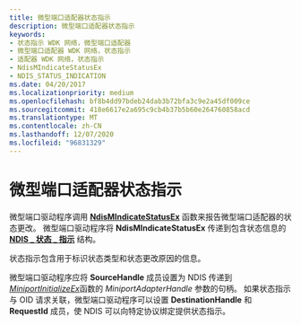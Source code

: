 ```yaml
---
title: 微型端口适配器状态指示
description: 微型端口适配器状态指示
keywords:
- 状态指示 WDK 网络，微型端口适配器
- 微型端口适配器 WDK 网络，状态指示
- 适配器 WDK 网络，状态指示
- NdisMIndicateStatusEx
- NDIS_STATUS_INDICATION
ms.date: 04/20/2017
ms.localizationpriority: medium
ms.openlocfilehash: bf8b4dd97bdeb24dab3b72bfa3c9e2a45df009ce
ms.sourcegitcommit: 418e6617e2a695c9cb4b37b5b60e264760858acd
ms.translationtype: MT
ms.contentlocale: zh-CN
ms.lasthandoff: 12/07/2020
ms.locfileid: "96831329"
---
```

# <a name="miniport-adapter-status-indications"></a>微型端口适配器状态指示





微型端口驱动程序调用 [**NdisMIndicateStatusEx**](/windows-hardware/drivers/ddi/ndis/nf-ndis-ndismindicatestatusex) 函数来报告微型端口适配器的状态更改。 微型端口驱动程序将 **NdisMIndicateStatusEx** 传递到包含状态信息的 [**NDIS \_ 状态 \_ 指示**](/windows-hardware/drivers/ddi/ndis/ns-ndis-_ndis_status_indication) 结构。

状态指示包含用于标识状态类型和状态更改原因的信息。

微型端口驱动程序应将 **SourceHandle** 成员设置为 NDIS 传递到 [*MiniportInitializeEx*](/windows-hardware/drivers/ddi/ndis/nc-ndis-miniport_initialize)函数的 *MiniportAdapterHandle* 参数的句柄。 如果状态指示与 OID 请求关联，微型端口驱动程序可以设置 **DestinationHandle** 和 **RequestId** 成员，使 NDIS 可以向特定协议绑定提供状态指示。

 

